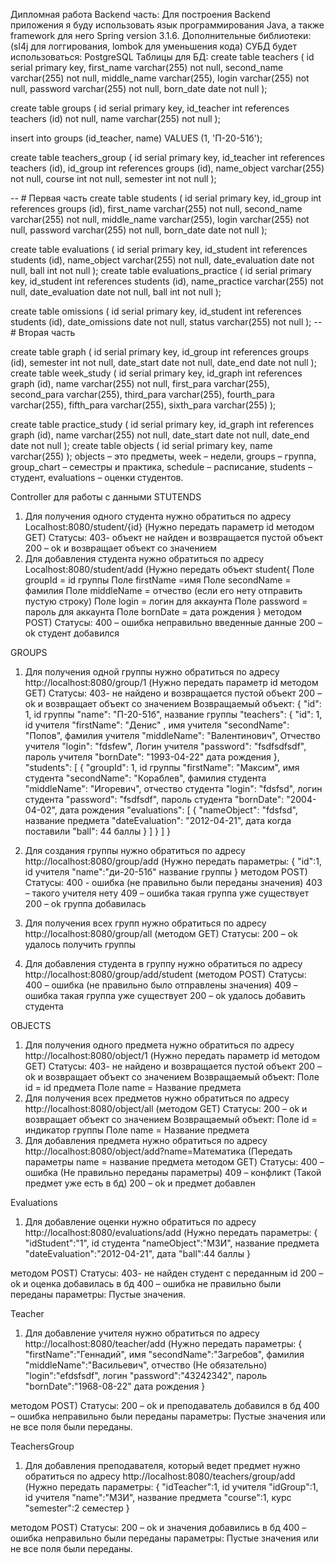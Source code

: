 Дипломная работа
Backend часть:
Для построения Backend приложения я буду использовать язык программирования Java, а также framework для него Spring version 3.1.6.
Дополнительные библиотеки: (sl4j для логгирования, lombok для уменьшения кода)
СУБД будет использоваться: PostgreSQL
Таблицы для БД:
create table teachers
(
    id          serial primary key,
    first_name  varchar(255) not null,
    second_name varchar(255) not null,
    middle_name varchar(255),
    login       varchar(255) not null,
    password    varchar(255) not null,
    born_date   date         not null
);

create table groups
(
    id         serial primary key,
    id_teacher int references teachers (id) not null,
    name       varchar(255)                 not null
);

insert into groups (id_teacher, name) VALUES (1, 'П-20-51б');

create table teachers_group
(
    id          serial primary key,
    id_teacher  int references teachers (id),
    id_group    int references groups (id),
    name_object varchar(255) not null,
    course      int          not null,
    semester    int          not null
);

-- # Первая часть
create table students
(
    id          serial primary key,
    id_group    int references groups (id),
    first_name  varchar(255) not null,
    second_name varchar(255) not null,
    middle_name varchar(255),
    login       varchar(255) not null,
    password    varchar(255) not null,
    born_date   date         not null
);

create table evaluations
(
    id              serial primary key,
    id_student      int references students (id),
    name_object     varchar(255) not null,
    date_evaluation date         not null,
    ball            int          not null
);
create table evaluations_practice
(
    id              serial primary key,
    id_student      int references students (id),
    name_practice   varchar(255) not null,
    date_evaluation date         not null,
    ball            int          not null
);

create table omissions
(
    id             serial primary key,
    id_student     int references students (id),
    date_omissions date         not null,
    status         varchar(255) not null
);
-- # Вторая часть

create table graph
(
    id         serial primary key,
    id_group   int references groups (id),
    semester   int  not null,
    date_start date not null,
    date_end   date not null
);
create table week_study
(
    id          serial primary key,
    id_graph    int references graph (id),
    name        varchar(255) not null,
    first_para  varchar(255),
    second_para varchar(255),
    third_para  varchar(255),
    fourth_para varchar(255),
    fifth_para  varchar(255),
    sixth_para  varchar(255)
);

create table practice_study
(
    id         serial primary key,
    id_graph    int references graph (id),
    name       varchar(255) not null,
    date_start date         not null,
    date_end   date         not null
);
create table objects
(
    id   serial primary key,
    name varchar(255)
);
objects – это предметы, week – недели, groups – группа, group_chart – семестры и практика, schedule – расписание, students – студент, evaluations – оценки студентов.

Controller для работы с данными
STUTENDS
1)	Для получения одного студента нужно обратиться по адресу 
Localhost:8080/student/{id} (Нужно передать параметр id методом GET)
Статусы:
403- объект не найден и возвращается пустой объект
200 – ok и возвращает объект со значением
2) Для добавления студента нужно обратиться по адресу 
Localhost:8080/student/add (Нужно передать объект student{
Поле groupId = id группы
Поле firstName =имя
Поле secondName = фамилия
Поле middleName = отчество (если его нету отправить пустую строку)
Поле login = логин для аккаунта 
Поле password = пароль для аккаунта 
Поле bornDate = дата рождения
}
 методом POST)
Статусы:
400 – ошибка неправильно введенные данные
200 – ok студент добавился

GROUPS
1)	Для получения одной группы нужно обратиться по адресу 
http://localhost:8080/group/1 (Нужно передать параметр id методом GET)
Статусы:
403- не найдено и возвращается пустой объект
200 – ok и возвращает объект со значением
Возвращаемый объект:
{
    "id": 1, id группы
    "name": "П-20-51б", название группы
    "teachers": {
        "id": 1, id учителя
        "firstName": "Денис" , имя учителя
        "secondName": "Попов", фамилия учителя
        "middleName": "Валентинович", Отчество учителя
        "login": "fdsfew", Логин учителя
        "password": "fsdfsdfsdf", пароль учителя
        "bornDate": "1993-04-22"  дата рождения
    },
    "students": [
        {
            "groupId": 1, id группы
            "firstName": "Максим", имя студента
            "secondName": "Кораблев", фамилия студента
            "middleName": "Игоревич", отчество студента
            "login": "fdsfsd", логин студента
            "password": "fsdfsdf", пароль студента
            "bornDate": "2004-04-02", дата рождения
            "evaluations": [
                {
                    "nameObject": "fdsfsd", название предмета
                    "dateEvaluation": "2012-04-21", дата когда поставили 
                    "ball": 44 баллы 
                }
            ]
        }
    ]
}

2)	Для создания группы нужно обратиться по адресу 
http://localhost:8080/group/add (Нужно передать параметры:
 {
    "id":1, id учителя
    "name":"ди-20-51б" название группы
}
методом POST)
Статусы:
400 - ошибка (не правильно были переданы значения)
403 – такого учителя нету
409 – ошибка такая группа уже существует
200	– ok группа добавилась

3)	Для получения всех групп нужно обратиться по адресу 
http://localhost:8080/group/all (методом GET)
Статусы:
200	– ok удалось получить группы
4)	Для добавления студента в группу нужно обратиться по адресу 
http://localhost:8080/group/add/student (методом POST)
Статусы:
400 – ошибка (не правильно было отправлены значения)
409 – ошибка такая группа уже существует
200 – ok удалось добавить студента


OBJECTS
1)	Для получения одного предмета нужно обратиться по адресу 
http://localhost:8080/object/1 (Нужно передать параметр id методом GET)
Статусы:
403- не найдено и возвращается пустой объект
200 – ok и возвращает объект со значением
Возвращаемый объект:
Поле id = id предмета
Поле name = Название предмета
2)	Для получения всех предметов нужно обратиться по адресу 
http://localhost:8080/object/all (методом GET)
Статусы:
200 – ok и возвращает объект со значением
Возвращаемый объект:
Поле id = индикатор группы
Поле name = Название предмета
3)	Для добавления предмета нужно обратиться по адресу 
http://localhost:8080/object/add?name=Математика (Передать параметры name = название предмета методом GET)
Статусы:
400 – ошибка (Не правильно переданы параметры)
409 – конфликт (Такой предмет уже есть в бд) 
200 – ok и предмет добавлен


Evaluations

1)	Для добавление оценки нужно обратиться по адресу 
http://localhost:8080/evaluations/add (Нужно передать параметры:
{
    "idStudent":"1",  id студента
    "nameObject":"МЗИ", название предмета
    "dateEvaluation":"2012-04-21", дата
    "ball":44 баллы
}

  методом POST)
Статусы:
403- не найден студент с переданным id
200 – ok и оценка добавилась в бд
400 – ошибка не правильно были переданы параметры:
Пустые значения.

Teacher

1)	Для добавление учителя нужно обратиться по адресу 
http://localhost:8080/teacher/add (Нужно передать параметры:
{
    "firstName":"Геннадий", имя
    "secondName":"Загребов", фамилия
    "middleName":"Васильевич", отчество (Не обязательно) 
    "login":"efdsfsdf", логин
    "password":"43242342", пароль
    "bornDate":"1968-08-22" дата рождения
}


  методом POST)
Статусы:
200 – ok и преподаватель добавился в бд
400 – ошибка неправильно были переданы параметры:
Пустые значения или не все поля были переданы.

TeachersGroup

1)	Для добавления преподавателя, который ведет предмет нужно обратиться по адресу 
http://localhost:8080/teachers/group/add (Нужно передать параметры:
{
    "idTeacher":1, id учителя
    "idGroup":1, id учителя
    "name":"МЗИ", название предмета
    "course":1, курс
    "semester":2  семестер
}


  методом POST)
Статусы:
200 – ok и значения добавились в бд
400 – ошибка неправильно были переданы параметры:
Пустые значения или не все поля были переданы.
